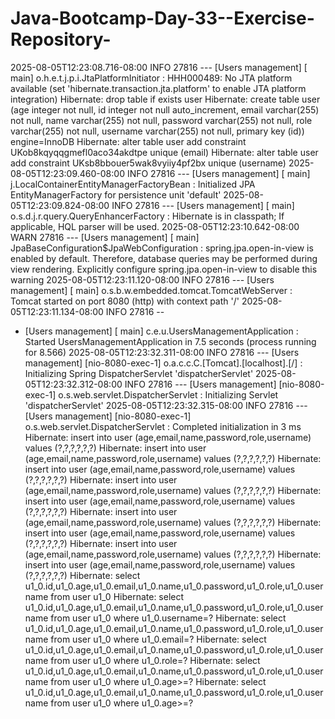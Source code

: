 # Java-Bootcamp-Day-33--Exercise-Repository-

2025-08-05T12:23:08.716-08:00  INFO 27816 --- 
[Users management] [           main] o.h.e.t.j.p.i.JtaPlatformInitiator       : HHH000489: No JTA platform available (set 'hibernate.transaction.jta.platform' to enable JTA platform integration)
Hibernate: drop table if exists user
Hibernate: create table user (age integer not null, id integer not null auto_increment, email varchar(255) not null, name varchar(255) not null, password varchar(255) not null, role varchar(255) not null, username varchar(255) not null, primary key (id)) engine=InnoDB
Hibernate: alter table user add constraint UKob8kqyqqgmefl0aco34akdtpe unique (email)
Hibernate: alter table user add constraint UKsb8bbouer5wak8vyiiy4pf2bx unique (username)
2025-08-05T12:23:09.460-08:00  INFO 27816 ---
[Users management] [           main] j.LocalContainerEntityManagerFactoryBean : Initialized JPA EntityManagerFactory for persistence unit 'default'
2025-08-05T12:23:09.824-08:00  INFO 27816 ---
[Users management] [           main] o.s.d.j.r.query.QueryEnhancerFactory     : Hibernate is in classpath; If applicable, HQL parser will be used.
2025-08-05T12:23:10.642-08:00  WARN 27816 ---
[Users management] [           main] JpaBaseConfiguration$JpaWebConfiguration : spring.jpa.open-in-view is enabled by default. Therefore, database queries may be performed during view rendering. Explicitly configure spring.jpa.open-in-view to disable this warning
2025-08-05T12:23:11.120-08:00  INFO 27816 --- 
[Users management] [           main] o.s.b.w.embedded.tomcat.TomcatWebServer  : Tomcat started on port 8080 (http) with context path '/'
2025-08-05T12:23:11.134-08:00  INFO 27816 --
- [Users management] [           main] c.e.u.UsersManagementApplication         : Started UsersManagementApplication in 7.5 seconds (process running for 8.566)
2025-08-05T12:23:32.311-08:00  INFO 27816 ---
   [Users management] [nio-8080-exec-1] o.a.c.c.C.[Tomcat].[localhost].[/]       : Initializing Spring DispatcherServlet 'dispatcherServlet'
2025-08-05T12:23:32.312-08:00  INFO 27816 ---
   [Users management] [nio-8080-exec-1] o.s.web.servlet.DispatcherServlet        : Initializing Servlet 'dispatcherServlet'
2025-08-05T12:23:32.315-08:00  INFO 27816 ---
   [Users management] [nio-8080-exec-1] o.s.web.servlet.DispatcherServlet        : Completed initialization in 3 ms
Hibernate: insert into user (age,email,name,password,role,username) values (?,?,?,?,?,?)
Hibernate: insert into user (age,email,name,password,role,username) values (?,?,?,?,?,?)
Hibernate: insert into user (age,email,name,password,role,username) values (?,?,?,?,?,?)
Hibernate: insert into user (age,email,name,password,role,username) values (?,?,?,?,?,?)
Hibernate: insert into user (age,email,name,password,role,username) values (?,?,?,?,?,?)
Hibernate: insert into user (age,email,name,password,role,username) values (?,?,?,?,?,?)
Hibernate: insert into user (age,email,name,password,role,username) values (?,?,?,?,?,?)
Hibernate: insert into user (age,email,name,password,role,username) values (?,?,?,?,?,?)
Hibernate: insert into user (age,email,name,password,role,username) values (?,?,?,?,?,?)
Hibernate: select u1_0.id,u1_0.age,u1_0.email,u1_0.name,u1_0.password,u1_0.role,u1_0.username from user u1_0
Hibernate: select u1_0.id,u1_0.age,u1_0.email,u1_0.name,u1_0.password,u1_0.role,u1_0.username from user u1_0 where u1_0.username=?
Hibernate: select u1_0.id,u1_0.age,u1_0.email,u1_0.name,u1_0.password,u1_0.role,u1_0.username from user u1_0 where u1_0.email=?
Hibernate: select u1_0.id,u1_0.age,u1_0.email,u1_0.name,u1_0.password,u1_0.role,u1_0.username from user u1_0 where u1_0.role=?
Hibernate: select u1_0.id,u1_0.age,u1_0.email,u1_0.name,u1_0.password,u1_0.role,u1_0.username from user u1_0 where u1_0.age>=?
Hibernate: select u1_0.id,u1_0.age,u1_0.email,u1_0.name,u1_0.password,u1_0.role,u1_0.username from user u1_0 where u1_0.age>=?

